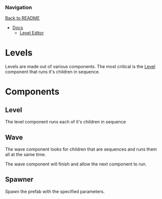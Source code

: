 ### Navigation

[Back to README](../README.md)
- [Docs](../Docs.md)
  - [Level Editor](../level/LevelEditor.md)


# Levels

Levels are made out of various components. The most critical is the [Level](#level) component that runs it's children in sequence.

# Components

## Level

The level component runs each of it's children in sequence

## Wave

The wave component looks for children that are sequences and runs them all at the same time.

The wave component will finish and allow the next component to run.

## Spawner

Spawn the prefab with the specified parameters.